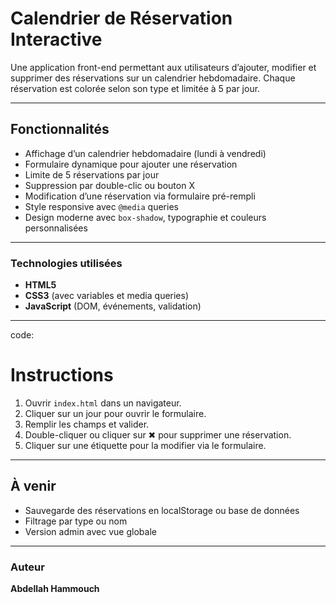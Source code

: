 # Calendrier de Réservation Interactive

Une application front-end permettant aux utilisateurs d’ajouter, modifier et supprimer des réservations sur un calendrier hebdomadaire. Chaque réservation est colorée selon son type et limitée à 5 par jour.

---

## Fonctionnalités

- Affichage d’un calendrier hebdomadaire (lundi à vendredi)
- Formulaire dynamique pour ajouter une réservation
- Limite de 5 réservations par jour
- Suppression par double-clic ou bouton X
- Modification d’une réservation via formulaire pré-rempli
- Style responsive avec `@media` queries
- Design moderne avec `box-shadow`, typographie et couleurs personnalisées

---

### Technologies utilisées

- **HTML5**
- **CSS3** (avec variables et media queries)
- **JavaScript** (DOM, événements, validation)

---

code:

# Instructions

1. Ouvrir `index.html` dans un navigateur.
2. Cliquer sur un jour pour ouvrir le formulaire.
3. Remplir les champs et valider.
4. Double-cliquer ou cliquer sur ✖ pour supprimer une réservation.
5. Cliquer sur une étiquette pour la modifier via le formulaire.

---

## À venir

- Sauvegarde des réservations en localStorage ou base de données
- Filtrage par type ou nom
- Version admin avec vue globale

---

### Auteur

**Abdellah Hammouch**  
